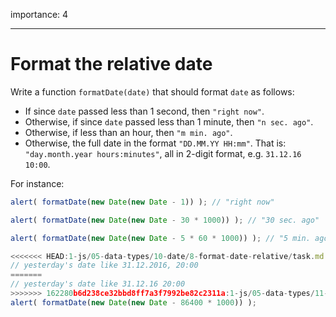 importance: 4

---

# Format the relative date

Write a function `formatDate(date)` that should format `date` as follows:

- If since `date` passed less than 1 second, then `"right now"`.
- Otherwise, if since `date` passed less than 1 minute, then `"n sec. ago"`.
- Otherwise, if less than an hour, then `"m min. ago"`.
- Otherwise, the full date in the format `"DD.MM.YY HH:mm"`. That is: `"day.month.year hours:minutes"`, all in 2-digit format, e.g. `31.12.16 10:00`.

For instance:

```js
alert( formatDate(new Date(new Date - 1)) ); // "right now"

alert( formatDate(new Date(new Date - 30 * 1000)) ); // "30 sec. ago"

alert( formatDate(new Date(new Date - 5 * 60 * 1000)) ); // "5 min. ago"

<<<<<<< HEAD:1-js/05-data-types/10-date/8-format-date-relative/task.md
// yesterday's date like 31.12.2016, 20:00
=======
// yesterday's date like 31.12.16 20:00
>>>>>>> 162280b6d238ce32bbd8ff7a3f7992be82c2311a:1-js/05-data-types/11-date/8-format-date-relative/task.md
alert( formatDate(new Date(new Date - 86400 * 1000)) );
```
